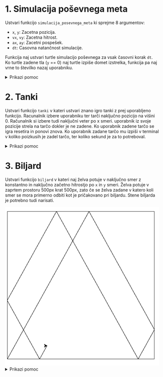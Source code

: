 
# 1. Simulacija poševnega meta

Ustvari funkcijo `simulacija_posevnega_meta` ki sprejme 8 argumentov:

* `x`, `y`: Zacetna pozicija.
* `vx`, `vy`: Zacetna hitrost.
* `ax`, `ay`: Zacetni pospešek.
* `dt`: Casovna natančnost simulacije.

Funkcija naj ustvari turtle simulacijo poševnega za vsak časovni korak `dt`. Ko turtle zadene tla (`y` == 0) naj turtle izpiše domet izstrelka,
funkcija pa naj vrne to številko nazaj uporabniku.

<details>

<summary>Prikazi pomoc</summary>

```python
import turtle

turtle.write(f"To je test: {a}")
turtle.goto(x, y)
turtle.speed(-1)
turtle.exitonclick()

def funkcija(a, b):
  return a + b

for i in range(0, 10, 1):
  print(i)

while(True):
  break

if(2 > 3):
  print("Hello")
```

</details>

# 2. Tanki

Ustvari funkcijo `tanki` v kateri ustvari znano igro tanki z prej uporabljeno funkcijo. Racunalnik izbere uporabniku ter tarči naključno pozicijo na višini 0.
Računalnik si izbere tudi naključni veter po x smeri. uporabnik iz svoje pozicije strela na tarčo dokler je ne zadene.
Ko uporabnik zadene tarčo se igra resetira in ponovi znova. Ko uporabnik zadane tarčo mu izpiši v terminal v koliko poizkusih je zadel tarčo,
ter koliko sekund je za to potreboval.

<details>

<summary>Prikazi pomoc</summary>

```python
import turtle
import time
import random

random.randint(0, 100) # Vrne nakljucno stevilko med 0 in 100
time.time() # Vrne cas izvajanja programa v sekundah.
turtle.write(f"To je test: {a}")
turtle.dot(10, "red") # Narise rdeco piko velikosti 10px
turtle.goto(x, y)
turtle.speed(-1)
turtle.exitonclick()

def funkcija(a, b):
  return a + b

for i in range(0, 10, 1):
  print(i)

while(True):
  break

if(2 > 3):
  print("Hello")
```

</details>

# 3. Biljard

Ustvari funkcijo `biljard` v kateri naj želva potuje v naključno smer z konstantno in naključno začetno hitrostjo po `x` in `y` smeri.
Želva potuje v zaprtem prostoru 500px krat 500px, zato če se želva zadane v katero koli smer se mora primerno odbiti kot je pričakovano pri biljardu.
Stene biljarda je potrebno tudi narisati.

<img src="https://github.com/urosjarc/informatika/blob/main/media/turtle_biljard.png">

<details>

<summary>Prikazi pomoc</summary>

```python
import turtle

turtle.goto(x, y)
turtle.speed(-1)
turtle.exitonclick()

def funkcija(a, b):
  return a + b

for i in range(0, 10, 1):
  print(i)

while(True):
  break

if(2 > 3):
  print("Hello")
```

</details>
